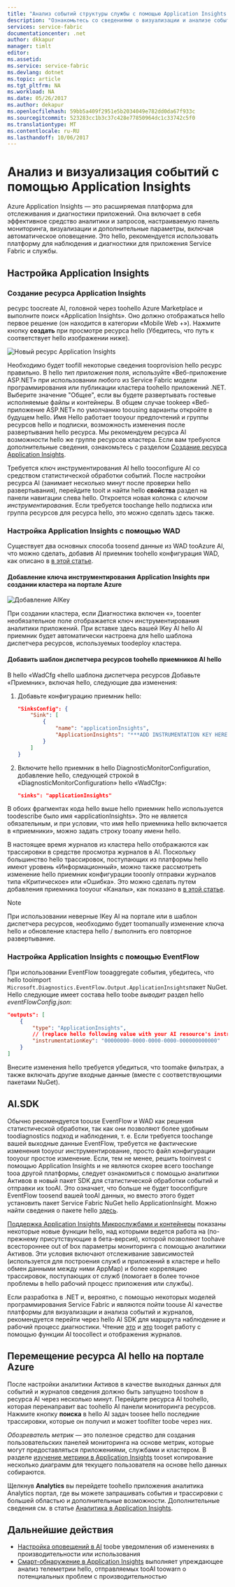 ```yaml
---
title: "Анализ событий структуры службы с помощью Application Insights aaaAzure | Документы Microsoft"
description: "Ознакомьтесь со сведениями о визуализации и анализе событий с использованием Application Insights для мониторинга и диагностики кластеров Azure Service Fabric."
services: service-fabric
documentationcenter: .net
author: dkkapur
manager: timlt
editor: 
ms.assetid: 
ms.service: service-fabric
ms.devlang: dotnet
ms.topic: article
ms.tgt_pltfrm: NA
ms.workload: NA
ms.date: 05/26/2017
ms.author: dekapur
ms.openlocfilehash: 59bb5a409f2951e5b2034049e782dd0da67f933c
ms.sourcegitcommit: 523283cc1b3c37c428e77850964dc1c33742c5f0
ms.translationtype: MT
ms.contentlocale: ru-RU
ms.lasthandoff: 10/06/2017
---
```

# <a name="event-analysis-and-visualization-with-application-insights"></a>Анализ и визуализация событий с помощью Application Insights

Azure Application Insights — это расширяемая платформа для отслеживания и диагностики приложений. Она включает в себя эффективное средство аналитики и запросов, настраиваемую панель мониторинга, визуализации и дополнительные параметры, включая автоматическое оповещение. Это hello, рекомендуется использовать платформу для наблюдения и диагностики для приложения Service Fabric и службы.

## <a name="setting-up-application-insights"></a>Настройка Application Insights

### <a name="creating-an-ai-resource"></a>Создание ресурса Application Insights

ресурс toocreate AI, головной через toohello Azure Marketplace и выполните поиск «Application Insights». Оно должно отображаться hello первое решение (он находится в категории «Mobile Web +»). Нажмите кнопку **создать** при просмотре ресурса hello (Убедитесь, что путь к соответствует hello изображении ниже).

![Новый ресурс Application Insights](media/service-fabric-diagnostics-event-analysis-appinsights/create-new-ai-resource.png)

Необходимо будет toofill некоторые сведения tooprovision hello ресурс правильно. В hello *тип приложения* поля, используйте «Веб-приложение ASP.NET» при использовании любого из Service Fabric модели программирования или публикации кластера toohello приложений .NET. Выберите значение "Общее", если вы будете развертывать гостевые исполняемые файлы и контейнеры. В общем случае tookeep «Веб-приложение ASP.NET» по умолчанию toousing варианты откройте в будущем hello. Имя Hello работает tooyour предпочтений и группы ресурсов hello и подписки, возможность изменения после развертывания hello ресурса. Мы рекомендуем ресурса AI возможности hello же группе ресурсов кластера. Если вам требуются дополнительные сведения, ознакомьтесь с разделом [Создание ресурса Application Insights](../application-insights/app-insights-create-new-resource.md).

Требуется ключ инструментирования AI hello tooconfigure AI со средством статистической обработки событий. После настройки ресурса AI (занимает несколько минут после проверки hello развертывания), перейдите tooit и найти hello **свойства** раздел на панели навигации слева hello. Откроется новая колонка с *ключом инструментирования*. Если требуется toochange hello подписка или группа ресурсов для ресурса hello, это можно сделать здесь также.

### <a name="configuring-ai-with-wad"></a>Настройка Application Insights с помощью WAD

Существует два основных способа toosend данные из WAD tooAzure AI, что можно сделать, добавив AI приемник toohello конфигурация WAD, как описано в [в этой статье](../monitoring-and-diagnostics/azure-diagnostics-configure-application-insights.md).

#### <a name="add-an-ai-instrumentation-key-when-creating-a-cluster-in-azure-portal"></a>Добавление ключа инструментирования Application Insights при создании кластера на портале Azure

![Добавление AIKey](media/service-fabric-diagnostics-event-analysis-appinsights/azure-enable-diagnostics.png)

При создании кластера, если Диагностика включен «», tooenter необязательное поле отображается ключ инструментирования аналитики приложений. При вставке здесь вашей IKey AI hello AI приемник будет автоматически настроена для hello шаблона диспетчера ресурсов, используемых toodeploy кластера.

#### <a name="add-hello-ai-sink-toohello-resource-manager-template"></a>Добавить шаблон диспетчера ресурсов toohello приемников AI hello

В hello «WadCfg «hello шаблона диспетчера ресурсов Добавьте «Приемник», включая hello, следующие два изменения:

1. Добавьте конфигурацию приемник hello:

    ```json
    "SinksConfig": {
        "Sink": [
            {
                "name": "applicationInsights",
                "ApplicationInsights": "***ADD INSTRUMENTATION KEY HERE***"
            }
        ]
    }

    ```

2. Включите hello приемник в hello DiagnosticMonitorConfiguration, добавление hello, следующей строкой в «DiagnosticMonitorConfiguration» hello «WadCfg»:

    ```json
    "sinks": "applicationInsights"
    ```

В обоих фрагментах кода hello выше hello приемник hello используется toodescribe было имя «applicationInsights». Это не является обязательным, и при условии, что имя hello приемника hello включается в «приемники», можно задать строку tooany имени hello.

В настоящее время журналов из кластера hello отображаются как трассировки в средстве просмотра журналов в AI. Поскольку большинство hello трассировок, поступающих из платформы hello имеют уровень «Информационный», можно также рассмотреть изменение hello приемник конфигурации tooonly отправки журналов типа «Критическое» или «Ошибка». Это можно сделать путем добавления приемника tooyour «Каналы», как показано в [в этой статье](../monitoring-and-diagnostics/azure-diagnostics-configure-application-insights.md).

>[!NOTE]
>При использовании неверные IKey AI на портале или в шаблон диспетчера ресурсов, необходимо будет toomanually изменение ключа hello и обновление кластера hello / выполнить его повторное развертывание. 

### <a name="configuring-ai-with-eventflow"></a>Настройка Application Insights с помощью EventFlow

При использовании EventFlow tooaggregate события, убедитесь, что hello tooimport `Microsoft.Diagnostics.EventFlow.Output.ApplicationInsights`пакет NuGet. Hello следующие имеет состава hello toobe *выводит* раздел hello *eventFlowConfig.json*:

```json
"outputs": [
    {
        "type": "ApplicationInsights",
        // (replace hello following value with your AI resource's instrumentation key)
        "instrumentationKey": "00000000-0000-0000-0000-000000000000"
    }
]
```

Внесите изменения hello требуется убедиться, что toomake фильтрах, а также включать другие входные данные (вместе с соответствующими пакетами NuGet).

## <a name="aisdk"></a>AI.SDK

Обычно рекомендуется toouse EventFlow и WAD как решения статистической обработки, так как они позволяют более удобным toodiagnostics подход и наблюдения, т. е. Если требуется toochange вашей выходные данные EventFlow, требуется не фактические изменения tooyour инструментирование, просто файл конфигурации tooyour простое изменение. Если, тем не менее, решить tooinvest с помощью Application Insights и не являются скорее всего toochange tooa другой платформы, следует ознакомиться с помощью аналитики Активов в новый пакет SDK для статистической обработки событий и отправки их tooAI. Это означает, что больше не будет tooconfigure EventFlow toosend вашей tooAI данных, но вместо этого будет установить пакет Service Fabric NuGet hello ApplicationInsight. Можно найти сведения о пакете hello [здесь](https://github.com/Microsoft/ApplicationInsights-ServiceFabric).

[Поддержка Application Insights Микрослужбами и контейнеры](https://azure.microsoft.com/app-insights-microservices/) показаны некоторые новые функции hello, над которыми ведется работа на (по-прежнему присутствующие в бета-версия), которой позволяют toohave всестороннее out of box параметры мониторинга с помощью аналитики Активов. Эти условия включают отслеживание зависимостей (используется для построения служб и приложений в кластере и hello обмен данными между ними AppMap) и более корреляцию трассировок, поступающих от служб (помогает в более точное проблемы в hello рабочий процесс приложения или службы).

Если разработка в .NET и, вероятно, с помощью некоторых моделей программирования Service Fabric и являются пойти toouse AI качестве платформы для визуализации и анализа событий и журналов, рекомендуется перейти через hello AI SDK для маршрута наблюдение и рабочий процесс диагностики. Чтение [это](../application-insights/app-insights-asp-net-more.md) и [это](../application-insights/app-insights-asp-net-trace-logs.md) tooget работу с помощью функции AI toocollect и отображения журналов.

## <a name="navigating-hello-ai-resource-in-azure-portal"></a>Перемещение ресурса AI hello на портале Azure

После настройки аналитики Активов в качестве выходных данных для событий и журналов сведения должно быть запущено tooshow в ресурса AI через несколько минут. Перейдите ресурса AI toohello, которая перенаправит вас toohello AI панели мониторинга ресурсов. Нажмите кнопку **поиска** в hello AI задач toosee hello последние трассировки, которые он получил и может toofilter toobe через них.

*Обозреватель метрик* — это полезное средство для создания пользовательских панелей мониторинга на основе метрик, которые могут предоставляться приложениями, службами и кластером. В разделе [изучение метрики в Application Insights](../application-insights/app-insights-metrics-explorer.md) tooset копирование несколько диаграмм для текущего пользователя на основе hello данных собираются.

Щелкнув **Analytics** вы перейдете toohello приложения аналитика Analytics портал, где вы можете запрашивать события и трассировки с большей областью и дополнительные возможности. Дополнительные сведения см. в статье [Аналитика в Application Insights](../application-insights/app-insights-analytics.md).

## <a name="next-steps"></a>Дальнейшие действия

* [Настройка оповещений в AI](../application-insights/app-insights-alerts.md) toobe уведомления об изменениях в производительности или использования
* [Смарт-обнаружение в Application Insights](../application-insights/app-insights-proactive-diagnostics.md) выполняет упреждающее анализ телеметрии hello, отправляемых tooAI toowarn о потенциальных проблем с производительностью
